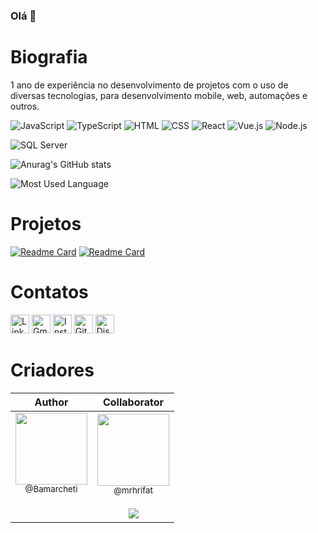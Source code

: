### Olá 👋


# Biografia

1 ano de experiência no desenvolvimento de projetos com o uso de diversas tecnologias, para desenvolvimento mobile, web, automações e outros.

![JavaScript](https://img.shields.io/badge/JavaScript-323330?style=for-the-badge&logo=javascript&logoColor=F7DF1E)
![TypeScript](https://img.shields.io/badge/TypeScript-007ACC?style=for-the-badge&logo=typescript&logoColor=white)
![HTML](https://img.shields.io/badge/HTML5-E34F26?style=for-the-badge&logo=html5&logoColor=white)
![CSS](https://img.shields.io/badge/CSS3-1572B6?style=for-the-badge&logo=css3&logoColor=white)
![React](https://img.shields.io/badge/React-20232A?style=for-the-badge&logo=react&logoColor=61DAFB)
![Vue.js](https://img.shields.io/badge/Vue.js-35495E?style=for-the-badge&logo=vuedotjs&logoColor=4FC08D)
![Node.js](https://img.shields.io/badge/Node.js-339933?style=for-the-badge&logo=nodedotjs&logoColor=white)

![SQL Server](https://img.shields.io/badge/Microsoft%20SQL%20Server-CC2927?style=for-the-badge&logo=microsoft%20sql%20server&logoColor=white)

![Anurag's GitHub stats](https://github-readme-stats.vercel.app/api?username=Bamarcheti&show_icons=true&theme=radical)

![Most Used Language](https://github-readme-stats.vercel.app/api/top-langs/?username=Bamarcheti&show_icons=true&theme=radical)

# Projetos
[![Readme Card](https://github-readme-stats.vercel.app/api/pin/?username=Bamarcheti&repo=MeuCurriculo)](https://github.com/Bamarcheti/MeuCurriculo)
[![Readme Card](https://github-readme-stats.vercel.app/api/pin/?username=Bamarcheti&repo=Portfolio)](https://github.com/Bamarcheti/Portfolio)


# Contatos
[<img src='https://img.shields.io/badge/LinkedIn-0077B5?style=for-the-badge&logo=linkedin&logoColor=white' alt='Linkedin' height='30'>](https://linkedin.com/in/barbara-marcheti-fiorin)
[<img src='https://img.shields.io/badge/Gmail-D14836?style=for-the-badge&logo=gmail&logoColor=white' alt='Gmail' height='30'>](https://mail.google.com/mail/u/0/#inbox?compose=CllgCJfpJzMRbtdmfPVGSlMNJhNzwcRFWMLTQtKdzXHkCKNnrjwHVlZcsZlKtNVBKKxGjpwBjGV)
[<img src='https://img.shields.io/badge/Instagram-E4405F?style=for-the-badge&logo=instagram&logoColor=white' alt='Instagram' height='30'>](https://www.instagram.com/ba_marcheti/)
[<img src='https://img.shields.io/badge/GitHub-100000?style=for-the-badge&logo=github&logoColor=white' alt='GitHub' height='30'>](https://github.com/Bamarcheti)
[<img src='https://img.shields.io/badge/Discord-5865F2?style=for-the-badge&logo=discord&logoColor=white' alt='Discord' height='30'>](https://discord.com/channels/@ba_marcheti#3824)


# Criadores

|                                                                                                                                                    Author                                                                                                                                                     |                                                                                                                                     Collaborator                                                                                                                                      |
| :-----------------------------------------------------------------------------------------------------------------------------------------------------------------------------------------------------------------------------------------------------------------------------------------------------------: | :-----------------------------------------------------------------------------------------------------------------------------------------------------------------------------------------------------------------------------------------------------------------------------------: |
| [<img src="https://github.com/bamarcheti.png?size=115" width=115><br><sub>@Bamarcheti</sub>](https://github.com/Bamarcheti) <br><br><br> | [<img src="https://github.com/mrhrifat.png?size=250" width=115><br><sub>@mrhrifat</sub>](https://github.com/mrhrifat) <br><br> [![](https://img.shields.io/badge/Buy_Me_A_Coffee-FFDD00?style=for-the-badge&logo=buy-me-a-coffee&logoColor=black)](https://buymeacoffee.com/mrhrifat) |
